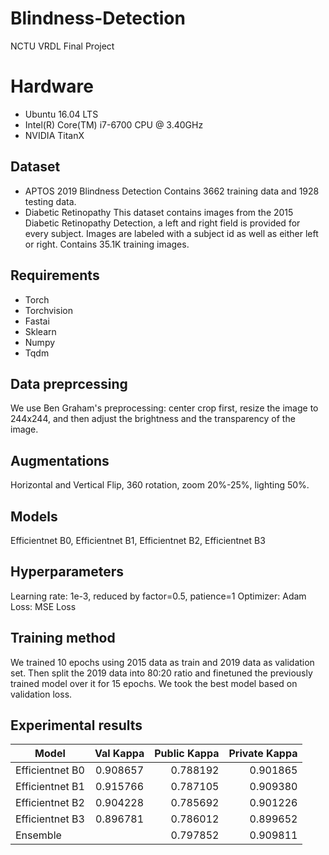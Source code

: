 # Blindness-Detection
NCTU VRDL Final Project
# Hardware
* Ubuntu 16.04 LTS
* Intel(R) Core(TM) i7-6700 CPU @ 3.40GHz
* NVIDIA TitanX
## Dataset
* APTOS 2019 Blindness Detection
Contains 3662 training data and 1928 testing data.
* Diabetic Retinopathy
This dataset contains images from the 2015 Diabetic Retinopathy Detection, a left and
right field is provided for every subject. Images are labeled with a subject id as well as
either left or right. Contains 35.1K training images.
## Requirements
* Torch
* Torchvision
* Fastai
* Sklearn
* Numpy
* Tqdm
## Data preprcessing
We use Ben Graham's preprocessing: 
center crop first, resize the image to 244x244, and then adjust the brightness and the transparency of the image.
## Augmentations
Horizontal and Vertical Flip, 360 rotation, zoom 20%-25%, lighting 50%.
## Models
Efficientnet B0, Efficientnet B1, Efficientnet B2, Efficientnet B3
## Hyperparameters
Learning rate: 1e-3, reduced by factor=0.5, patience=1
Optimizer: Adam
Loss: MSE Loss
## Training method
We trained 10 epochs using 2015 data as train and 2019 data as validation set. Then split the 2019 data into 80:20 ratio and
finetuned the previously trained model over it for 15 epochs. We took the best model based on validation loss.
## Experimental results
Model           |   Val  Kappa  | Public  Kappa | Private Kappa |
----------------|:-------------:|--------------:|--------------:|
Efficientnet B0 |    0.908657   |    0.788192   |    0.901865   | 
Efficientnet B1 |    0.915766   |    0.787105   |    0.909380   |
Efficientnet B2 |    0.904228   |    0.785692   |    0.901226   |
Efficientnet B3 |    0.896781   |    0.786012   |    0.899652   |
Ensemble        |               |    0.797852   |    0.909811   |
